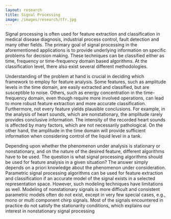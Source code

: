 ```yaml
---
layout: research
title: Signal Processing
image: /images/research/tfr.jpg
---
```


Signal processing is often used for feature extraction and classification in medical disease diagnosis, industrial process control, fault detection and many other fields. The primary goal of signal processing in the aforementioned applications is to provide underlying information on specific problems for decision making. These techniques can be classified either as time, frequency or time-frequency domain based algorithms. At the classification level, there also exist several different methodologies.

Understanding of the problem at hand is crucial in deciding which framework to employ for feature analysis. Some features, such as amplitude levels in the time domain, are easily extracted and classified, but are susceptible to noise. Others, such as energy concentration in the time-frequency domain, even though require more involved operations, can lead to more robust feature extraction and more accurate classification. Furthermore, not every feature yields plausible conclusions. For example, in the analysis of heart sounds, which are nonstationary, the amplitude rarely provides conclusive information. The intensity of the recorded heart sounds is affected by many factors, which are not necessarily pathological. On the other hand, the amplitude in the time domain will provide sufficient information when considering control of the liquid level in a tank.

Depending upon whether the phenomenon under analysis is stationary or nonstationary, and on the nature of the desired feature, different algorithms have to be used. The question is what signal processing algorithms should be used for feature analysis in a given situation? The answer simply depends on a priori knowledge about the phenomenon under consideration. Parametric signal processing algorithms can be used for feature extraction and classification if an accurate model of the signal exists in a selected representation space. However, such modeling techniques have limitations as well. Modeling of nonstationary signals is more difficult and consistent parametric models often do not exist, except in very few special cases, e.g., mono or multi component chirp signals. Most of the signals encountered in practice do not satisfy the stationarity conditions, which explains our interest in nonstationary signal processing
